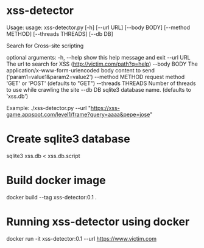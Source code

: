 # xss-detector

Usage:
usage: xss-detector.py [-h] [--url URL] [--body BODY] [--method METHOD]
                       [--threads THREADS] [--db DB]

Search for Cross-site scripting

optional arguments:
  -h, --help         show this help message and exit
  --url URL          The url to search for XSS (http://victim.com/path?q=help)
  --body BODY        The application/x-www-form-urlencoded body content to
                     send ('param1=value1&param2=value2')
  --method METHOD    request method 'GET' or 'POST' (defaults to "GET")
  --threads THREADS  Number of threads to use while crawling the site
  --db DB            sqlite3 database name. (defaults to 'xss.db')

Example:
./xss-detector.py --url "https://xss-game.appspot.com/level1/frame?query=aaaa&pepe=jose"

# Create sqlite3 database

sqlite3 xss.db < xss.db.script 

# Build docker image

docker build --tag xss-detector:0.1 .

# Running xss-detector using docker

docker run -it xss-detector:0.1 --url https://www.victim.com

